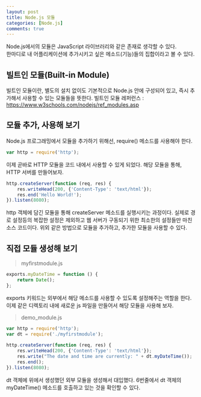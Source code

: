 ```yaml
---
layout: post
title: Node.js 모듈
categories: [Node.js]
comments: true
---
```


Node.js에서의 모듈은 JavaScript 라이브러리와 같은 존재로 생각할 수 있다.  
한마디로 내 어플리케이션에 추가시키고 싶은 메소드(기능)들의 집합이라고 볼 수 있다.


## 빌트인 모듈(Built-in Module)

빌트인 모듈이란, 별도의 설치 없이도 기본적으로 Node.js 안에 구성되어 있고, 즉시 추가해서 사용할 수 있는 모듈들을 뜻한다.
빌트인 모듈 레퍼런스 : https://www.w3schools.com/nodejs/ref_modules.asp


## 모듈 추가, 사용해 보기

Node.js 프로그래밍에서 모듈을 추가하기 위해선, require() 메소드를 사용해야 한다.

``` javascript
var http = require('http');
```

이제 곧바로 HTTP 모듈을 코드 내에서 사용할 수 있게 되었다.
해당 모듈을 통해, HTTP 서버를 만들어보자.

``` javascript
http.createServer(function (req, res) {
    res.writeHead(200, {'Content-Type': 'text/html'});
    res.end('Hello World!');
}).listen(8080);
```

http 객체에 담긴 모듈을 통해 createServer 메소드를 실행시키는 과정이다. 실제로 경로 설정등의 복잡한 설정은 제외하고 웹 서버가 구동되기 위한 최소한의 설정들만 마친 소스 코드이다.
위외 같은 방법으로 모듈을 추가하고, 추가한 모듈을 사용할 수 있다.


## 직접 모듈 생성해 보기

> myfirstmodule.js

``` javascript
exports.myDateTime = function () {
    return Date();
};
```

exports 키워드는 외부에서 해당 메소드를 사용할 수 있도록 설정해주는 역할을 한다.
이제 같은 디렉토리 내에 새로운 js 파일을 만들어서 해당 모듈을 사용해 보자.

> demo_module.js

``` javascript
var http = require('http');
var dt = require('./myfirstmodule');
 
http.createServer(function (req, res) {
    res.writeHead(200, {'Content-Type': 'text/html'});
    res.write("The date and time are currently: " + dt.myDateTime());
    res.end();
}).listen(8080);
```

dt 객체에 위에서 생성했던 외부 모듈을 생성해서 대입했다. 6번줄에서 dt 객체의 myDateTime() 메소드를 호출하고 있는 것을 확인할 수 있다.

